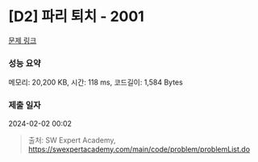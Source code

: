 # [D2] 파리 퇴치 - 2001 

[문제 링크](https://swexpertacademy.com/main/code/problem/problemDetail.do?contestProbId=AV5PzOCKAigDFAUq) 

### 성능 요약

메모리: 20,200 KB, 시간: 118 ms, 코드길이: 1,584 Bytes

### 제출 일자

2024-02-02 00:02



> 출처: SW Expert Academy, https://swexpertacademy.com/main/code/problem/problemList.do
